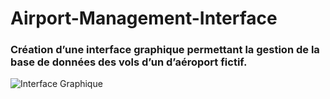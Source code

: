 # Airport-Management-Interface
### Création d’une interface graphique permettant la gestion de la base de données des vols d’un d’aéroport fictif.
![Interface Graphique](https://user-images.githubusercontent.com/73723037/233782921-6eb63224-f8c4-4dc9-a4f3-a46a35077689.JPG)
